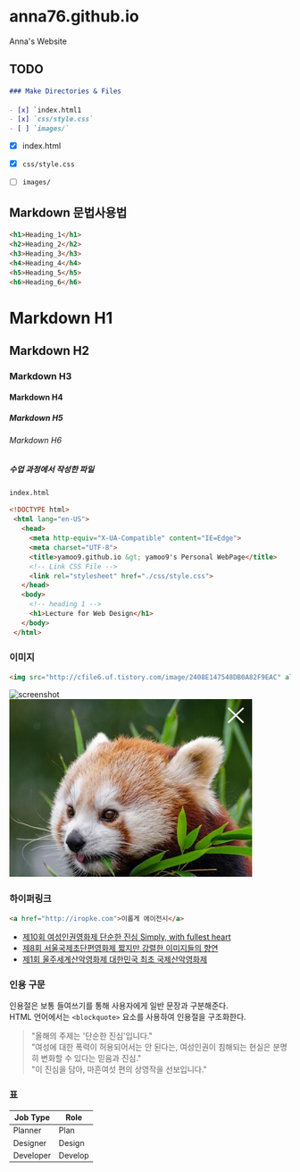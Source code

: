 


# anna76.github.io
Anna's Website

## TODO

```md
### Make Directories & Files

- [x] `index.html1
- [x] `css/style.css`
- [ ] `images/`
```

- [x] index.html
- [x] `css/style.css`
- [ ] `images/`


## Markdown 문법사용법

```html
<h1>Heading_1</h1>
<h2>Heading_2</h2>
<h3>Heading_3</h3>
<h4>Heading_4</h4>
<h5>Heading_5</h5>
<h6>Heading_6</h6>
```

# Markdown H1
## Markdown H2
### Markdown H3
#### Markdown H4
##### Markdown H5
###### Markdown H6


##### 수업 과정에서 작성한 파일

`index.html`


```html
<!DOCTYPE html>
 <html lang="en-US">
   <head>
     <meta http-equiv="X-UA-Compatible" content="IE=Edge">
     <meta charset="UTF-8">
     <title>yamoo9.github.io &gt; yamoo9's Personal WebPage</title>
     <!-- Link CSS File -->
     <link rel="stylesheet" href="./css/style.css">
   </head>
   <body> 
     <!-- heading 1 -->
     <h1>Lecture for Web Design</h1>
   </body>
 </html>
```


### 이미지

```html
<img src="http://cfile6.uf.tistory.com/image/2408E147548DB0A82F9EAC" alt="">
```
![screenshot](http://cfile6.uf.tistory.com/image/2408E147548DB0A82F9EAC)
![animal](Assets/animal.jpg "animal_animal")


### 하이퍼링크
```html
<a href="http://iropke.com">이롭게 에이전시</a>
```

- [제10회 여성인권영화제 단순한 진심 Simply, with fullest heart](http://movie.naver.com/movie/magazine/magazine.nhn?sectionCode=SPECIAL_REPORT&nid=3568&page=1)
- [제8회 서울국제초단편영화제 짧지만 강렬한 이미지들의 향연](http://movie.naver.com/movie/magazine/magazine.nhn?sectionCode=SPECIAL_REPORT&nid=3560&page=1)
- [제1회 울주세계산악영화제 대한민국 최초 국제산악영화제](http://movie.naver.com/movie/magazine/magazine.nhn?sectionCode=SPECIAL_REPORT&nid=3559&page=1)


### 인용 구문

인용절은 보통 들여쓰기를 통해 사용자에게 일반 문장과 구분해준다. <br>
HTML 언어에서는 `<blockquote>` 요소를 사용하여 인용절을 구조화한다.


>"올해의 주제는 '단순한 진심'입니다."<br>
>"여성에 대한 폭력이 허용되어서는 안 된다는, 여성인권이 침해되는 현실은 분명히 변화할 수 있다는 믿음과 진심."<br>
>"이 진심을 담아, 마흔여섯 편의 상영작을 선보입니다."


### 표

Job Type | Role
---|---
Planner | Plan
Designer | Design
Developer | Develop
